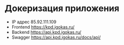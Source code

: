 # Докеризация приложения

* IP адрес 85.92.111.109
* Frontend https://kpd.igokas.ru/
* Backend https://api.kpd.igokas.ru/
* Swagger https://api.kpd.igokas.ru/docs/api/
